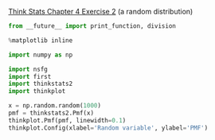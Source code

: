 [Think Stats Chapter 4 Exercise 2](http://greenteapress.com/thinkstats2/html/thinkstats2005.html#toc41) (a random distribution)

>> 
```python
from __future__ import print_function, division

%matplotlib inline

import numpy as np

import nsfg
import first
import thinkstats2
import thinkplot

x = np.random.random(1000)
pmf = thinkstats2.Pmf(x)
thinkplot.Pmf(pmf, linewidth=0.1)
thinkplot.Config(xlabel='Random variable', ylabel='PMF')
